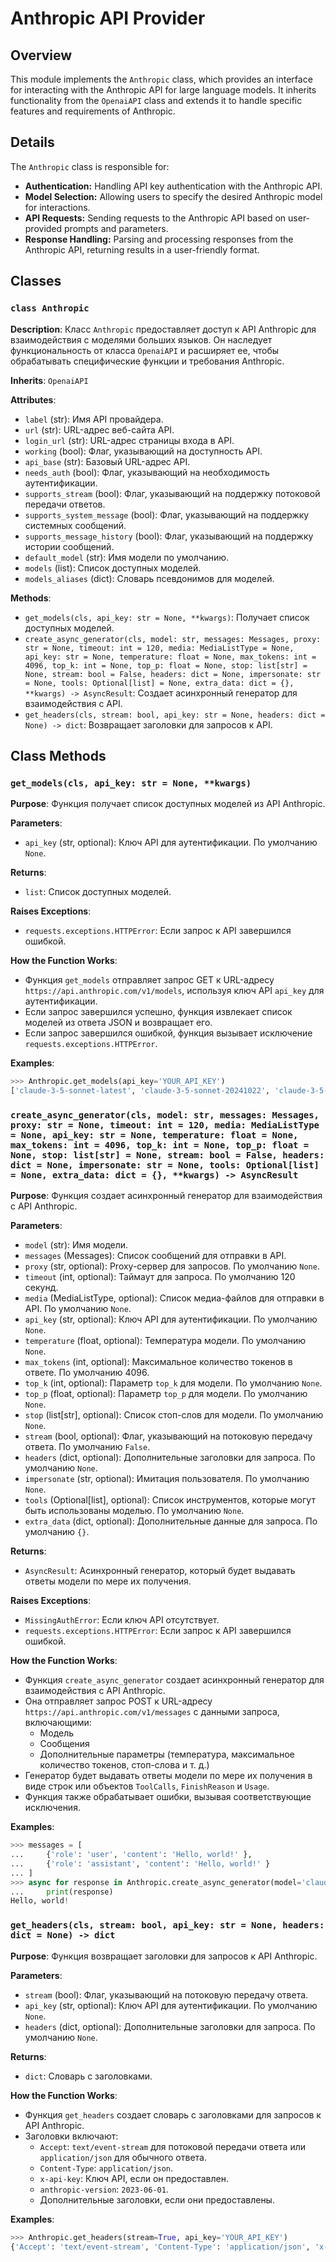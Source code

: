 # Anthropic API Provider
## Overview

This module implements the `Anthropic` class, which provides an interface for interacting with the Anthropic API for large language models. It inherits functionality from the `OpenaiAPI` class and extends it to handle specific features and requirements of Anthropic.

## Details

The `Anthropic` class is responsible for:

- **Authentication:** Handling API key authentication with the Anthropic API.
- **Model Selection:** Allowing users to specify the desired Anthropic model for interactions.
- **API Requests:** Sending requests to the Anthropic API based on user-provided prompts and parameters.
- **Response Handling:** Parsing and processing responses from the Anthropic API, returning results in a user-friendly format.

## Classes

### `class Anthropic`
**Description**: Класс `Anthropic` предоставляет доступ к API Anthropic для взаимодействия с моделями больших языков. Он наследует функциональность от класса `OpenaiAPI` и расширяет ее, чтобы обрабатывать специфические функции и требования Anthropic.

**Inherits**: `OpenaiAPI`

**Attributes**:

- `label` (str): Имя API провайдера.
- `url` (str): URL-адрес веб-сайта API.
- `login_url` (str): URL-адрес страницы входа в API.
- `working` (bool): Флаг, указывающий на доступность API.
- `api_base` (str): Базовый URL-адрес API.
- `needs_auth` (bool): Флаг, указывающий на необходимость аутентификации.
- `supports_stream` (bool): Флаг, указывающий на поддержку потоковой передачи ответов.
- `supports_system_message` (bool): Флаг, указывающий на поддержку системных сообщений.
- `supports_message_history` (bool): Флаг, указывающий на поддержку истории сообщений.
- `default_model` (str): Имя модели по умолчанию.
- `models` (list): Список доступных моделей.
- `models_aliases` (dict): Словарь псевдонимов для моделей.

**Methods**:

- `get_models(cls, api_key: str = None, **kwargs)`: Получает список доступных моделей.
- `create_async_generator(cls, model: str, messages: Messages, proxy: str = None, timeout: int = 120, media: MediaListType = None, api_key: str = None, temperature: float = None, max_tokens: int = 4096, top_k: int = None, top_p: float = None, stop: list[str] = None, stream: bool = False, headers: dict = None, impersonate: str = None, tools: Optional[list] = None, extra_data: dict = {}, **kwargs) -> AsyncResult`: Создает асинхронный генератор для взаимодействия с API.
- `get_headers(cls, stream: bool, api_key: str = None, headers: dict = None) -> dict`: Возвращает заголовки для запросов к API.

## Class Methods

### `get_models(cls, api_key: str = None, **kwargs)`

**Purpose**: Функция получает список доступных моделей из API Anthropic. 

**Parameters**:

- `api_key` (str, optional): Ключ API для аутентификации. По умолчанию `None`.

**Returns**:

- `list`: Список доступных моделей.

**Raises Exceptions**:

- `requests.exceptions.HTTPError`: Если запрос к API завершился ошибкой.

**How the Function Works**:

- Функция `get_models` отправляет запрос GET к URL-адресу `https://api.anthropic.com/v1/models`, используя ключ API `api_key` для аутентификации. 
- Если запрос завершился успешно, функция извлекает список моделей из ответа JSON и возвращает его. 
- Если запрос завершился ошибкой, функция вызывает исключение `requests.exceptions.HTTPError`.

**Examples**:

```python
>>> Anthropic.get_models(api_key='YOUR_API_KEY')
['claude-3-5-sonnet-latest', 'claude-3-5-sonnet-20241022', 'claude-3-5-haiku-latest', 'claude-3-5-haiku-20241022', 'claude-3-opus-latest', 'claude-3-opus-20240229', 'claude-3-sonnet-20240229', 'claude-3-haiku-20240307']
```

### `create_async_generator(cls, model: str, messages: Messages, proxy: str = None, timeout: int = 120, media: MediaListType = None, api_key: str = None, temperature: float = None, max_tokens: int = 4096, top_k: int = None, top_p: float = None, stop: list[str] = None, stream: bool = False, headers: dict = None, impersonate: str = None, tools: Optional[list] = None, extra_data: dict = {}, **kwargs) -> AsyncResult`

**Purpose**: Функция создает асинхронный генератор для взаимодействия с API Anthropic. 

**Parameters**:

- `model` (str): Имя модели.
- `messages` (Messages): Список сообщений для отправки в API.
- `proxy` (str, optional): Proxy-сервер для запросов. По умолчанию `None`.
- `timeout` (int, optional): Таймаут для запроса. По умолчанию 120 секунд.
- `media` (MediaListType, optional): Список медиа-файлов для отправки в API. По умолчанию `None`.
- `api_key` (str, optional): Ключ API для аутентификации. По умолчанию `None`.
- `temperature` (float, optional): Температура модели. По умолчанию `None`.
- `max_tokens` (int, optional): Максимальное количество токенов в ответе. По умолчанию 4096.
- `top_k` (int, optional): Параметр `top_k` для модели. По умолчанию `None`.
- `top_p` (float, optional): Параметр `top_p` для модели. По умолчанию `None`.
- `stop` (list[str], optional): Список стоп-слов для модели. По умолчанию `None`.
- `stream` (bool, optional): Флаг, указывающий на потоковую передачу ответа. По умолчанию `False`.
- `headers` (dict, optional): Дополнительные заголовки для запроса. По умолчанию `None`.
- `impersonate` (str, optional):  Имитация пользователя. По умолчанию `None`.
- `tools` (Optional[list], optional):  Список инструментов, которые могут быть использованы моделью. По умолчанию `None`.
- `extra_data` (dict, optional): Дополнительные данные для запроса. По умолчанию `{}`.

**Returns**:

- `AsyncResult`: Асинхронный генератор, который будет выдавать ответы модели по мере их получения.

**Raises Exceptions**:

- `MissingAuthError`: Если ключ API отсутствует.
- `requests.exceptions.HTTPError`: Если запрос к API завершился ошибкой.

**How the Function Works**:

- Функция `create_async_generator` создает асинхронный генератор для взаимодействия с API Anthropic.
- Она отправляет запрос POST к URL-адресу `https://api.anthropic.com/v1/messages` с данными запроса, включающими:
    - Модель
    - Сообщения
    - Дополнительные параметры (температура, максимальное количество токенов, стоп-слова и т. д.)
- Генератор будет выдавать ответы модели по мере их получения в виде строк или объектов `ToolCalls`, `FinishReason` и `Usage`. 
- Функция также обрабатывает ошибки, вызывая соответствующие исключения.

**Examples**:

```python
>>> messages = [
...     {'role': 'user', 'content': 'Hello, world!' },
...     {'role': 'assistant', 'content': 'Hello, world!' }
... ]
>>> async for response in Anthropic.create_async_generator(model='claude-3-5-sonnet-latest', messages=messages, api_key='YOUR_API_KEY'):
...     print(response)
Hello, world!
```

### `get_headers(cls, stream: bool, api_key: str = None, headers: dict = None) -> dict`

**Purpose**: Функция возвращает заголовки для запросов к API Anthropic.

**Parameters**:

- `stream` (bool): Флаг, указывающий на потоковую передачу ответа.
- `api_key` (str, optional): Ключ API для аутентификации. По умолчанию `None`.
- `headers` (dict, optional): Дополнительные заголовки для запроса. По умолчанию `None`.

**Returns**:

- `dict`: Словарь с заголовками.

**How the Function Works**:

- Функция `get_headers` создает словарь с заголовками для запросов к API Anthropic. 
- Заголовки включают:
    - `Accept`: `text/event-stream` для потоковой передачи ответа или `application/json` для обычного ответа.
    - `Content-Type`: `application/json`.
    - `x-api-key`: Ключ API, если он предоставлен.
    - `anthropic-version`: `2023-06-01`.
    - Дополнительные заголовки, если они предоставлены.

**Examples**:

```python
>>> Anthropic.get_headers(stream=True, api_key='YOUR_API_KEY')
{'Accept': 'text/event-stream', 'Content-Type': 'application/json', 'x-api-key': 'YOUR_API_KEY', 'anthropic-version': '2023-06-01'}
```